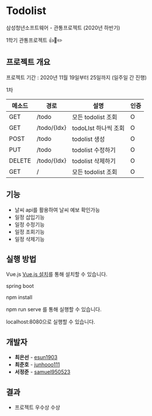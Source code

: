 # Todolist
삼성청년소프트웨어 - 관통프로젝트 (2020년 하반기)

1학기 관통프로젝트 👍📝✏️

## 프로젝트 개요

프로젝트 기간 : 2020년 11월 19일부터 25일까지 (일주일 간 진행)


 

1차

| 메소드 | 경로        | 설명                 | 인증 |
| ------ | ----------- | --------------------|---- |
| GET    | /todo       | 모든  todolist 조회  | O    |
| GET    | /todo/{Idx} | todoLIst 하나씩 조회 | O    |
| POST   | /todo       | todolist 생성        | O    |
| PUT    | /todo       | todolist 수정하기    | O    |
| DELETE | /todo/{Idx} | todolist 삭제하기    | O    |
| GET    | /           | 모든  todolist 조회  | O    |

## 기능
- 날씨 api를 활용하여 날씨 예보 확인가능
- 일정 삽입기능 
- 일정 수정기능
- 일정 조회기능
- 일정 삭제기능

## 실행 방법 
Vue.js [Vue.js 설치](https://kr.vuejs.org/v2/guide/index.html)를 통해 설치할 수 있습니다. 

spring boot 

npm install 

npm run serve 를 통해 실행할 수 있습니다. 

localhost:8080으로 실행할 수 있습니다.

## 개발자

- **최은선** - [esun1903](https://github.com/esun1903) 
- **최준호** - [junhooo111](https://github.com/junhooo111) 
- **서정준** - [samuel950523](https://github.com/samuel950523) 

## 결과
- 프로젝트 우수상 수상
